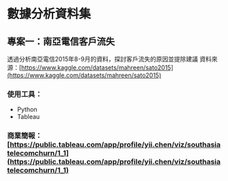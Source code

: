 # 數據分析資料集
## 專案一：南亞電信客戶流失
透過分析南亞電信2015年8-9月的資料，探討客戶流失的原因並提除建議
資料來源：[https://www.kaggle.com/datasets/mahreen/sato2015](https://www.kaggle.com/datasets/mahreen/sato2015)
### 使用工具：
- Python
- Tableau
### 商業簡報：[https://public.tableau.com/app/profile/yii.chen/viz/southasiatelecomchurn/1_1](https://public.tableau.com/app/profile/yii.chen/viz/southasiatelecomchurn/1_1)
